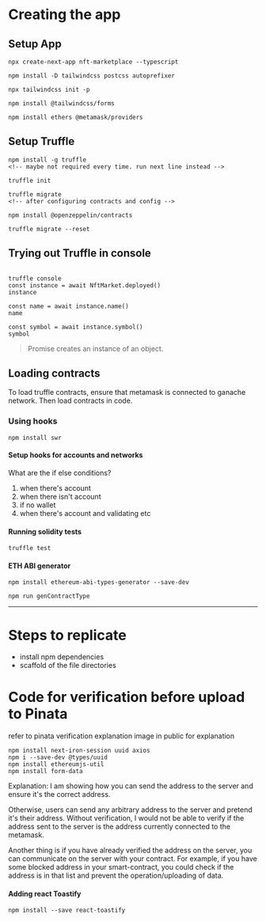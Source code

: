 # Creating the app
## Setup App
```
npx create-next-app nft-marketplace --typescript

npm install -D tailwindcss postcss autoprefixer

npx tailwindcss init -p 

npm install @tailwindcss/forms

npm install ethers @metamask/providers
```

## Setup Truffle
```
npm install -g truffle
<!-- maybe not required every time. run next line instead -->

truffle init

truffle migrate
<!-- after configuring contracts and config -->

npm install @openzeppelin/contracts

truffle migrate --reset

```

## Trying out Truffle in console

```

truffle console
const instance = await NftMarket.deployed()
instance

const name = await instance.name()
name

const symbol = await instance.symbol()
symbol

```

> Promise creates an instance of an object.

## Loading contracts
To load truffle contracts, ensure that metamask is connected to ganache network.
Then load contracts in code.

### Using hooks
```
npm install swr
```

#### Setup hooks for accounts and networks
What are the if else conditions?
1) when there's account
2) when there isn't account
3) if no wallet
4) when there's account and validating
etc

#### Running solidity tests
```
truffle test
```

#### ETH ABI generator
```
npm install ethereum-abi-types-generator --save-dev

npm run genContractType
```

---

# Steps to replicate
- install npm dependencies
- scaffold of the file directories

# Code for verification before upload to Pinata
refer to pinata verification explanation image in public for explanation
```
npm install next-iron-session uuid axios
npm i --save-dev @types/uuid
npm install ethereumjs-util
npm install form-data
```

Explanation:
I am showing how you can send the address to the server and ensure it's the correct address.

Otherwise, users can send any arbitrary address to the server and pretend it's their address. Without verification, I would not be able to verify if the address sent to the server is the address currently connected to the metamask.

Another thing is if you have already verified the address on the server, you can communicate on the server with your contract. For example, if you have some blocked address in your smart-contract, you could check if the address is in that list and prevent the operation/uploading of data.


#### Adding react Toastify
```
npm install --save react-toastify
```